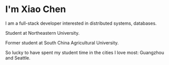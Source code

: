# I'm Xiao Chen

I am a full-stack developer interested in distributed systems, databases.

Student at Northeastern University.

Former student at South China Agricultural University.

So lucky to have spent my student time in the cities I love most: Guangzhou and Seattle.

<!--
**okxiaochen/okxiaochen** is a ✨ _special_ ✨ repository because its `README.md` (this file) appears on your GitHub profile.

Here are some ideas to get you started:

- 🔭 I’m currently working on ...
- 🌱 I’m currently learning ...
- 👯 I’m looking to collaborate on ...
- 🤔 I’m looking for help with ...
- 💬 Ask me about ...
- 📫 How to reach me: ...
- 😄 Pronouns: ...
- ⚡ Fun fact: ...
-->

